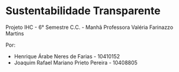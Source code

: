 # Sustentabilidade Transparente

Projeto IHC - 6° Semestre C.C. - Manhã
Professora Valéria Farinazzo Martins

Por:

* Henrique Árabe Neres de Farias - 10410152
* Joaquim Rafael Mariano Prieto Pereira - 10408805

